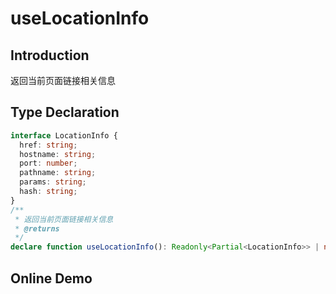 # useLocationInfo

## Introduction

返回当前页面链接相关信息

## Type Declaration

```ts
interface LocationInfo {
  href: string;
  hostname: string;
  port: number;
  pathname: string;
  params: string;
  hash: string;
}
/**
 * 返回当前页面链接相关信息
 * @returns
 */
declare function useLocationInfo(): Readonly<Partial<LocationInfo>> | null;
```

## Online Demo

<preview path="./index.vue" title="useLocationInfo" description="返回当前页面链接相关信息"></preview>
